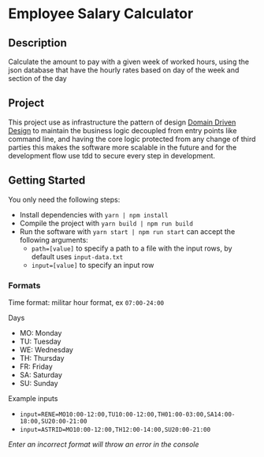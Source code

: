 # Employee Salary Calculator

## Description

Calculate the amount to pay with a given week of worked hours, using the json database that have the hourly rates based
on day of the week and section of the day

## Project

This project use as infrastructure the pattern of
design [Domain Driven Design](https://en.wikipedia.org/wiki/Domain-driven_design)
to maintain the business logic decoupled from entry points like command line, and having the core logic protected from
any change of third parties this makes the software more scalable in the future and for the development flow use tdd to
secure every step in development.

## Getting Started

You only need the following steps:

* Install dependencies with `yarn | npm install`
* Compile the project with `yarn build | npm run build`
* Run the software with `yarn start | npm run start` can accept the following arguments:
    * `path=[value]` to specify a path to a file with the input rows, by default uses `input-data.txt`
    * `input=[value]` to specify an input row

### Formats

Time format: militar hour format, ex `07:00-24:00`

Days

* MO: Monday
* TU: Tuesday
* WE: Wednesday
* TH: Thursday
* FR: Friday
* SA: Saturday
* SU: Sunday

Example inputs

* `input=RENE=MO10:00-12:00,TU10:00-12:00,TH01:00-03:00,SA14:00-18:00,SU20:00-21:00`
* `input=ASTRID=MO10:00-12:00,TH12:00-14:00,SU20:00-21:00`

*Enter an incorrect format will throw an error in the console*
 